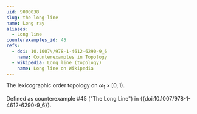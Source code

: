 ```yaml
---
uid: S000038
slug: the-long-line
name: Long ray
aliases:
  - Long line
counterexamples_id: 45
refs:
  - doi: 10.1007\/978-1-4612-6290-9_6
    name: Counterexamples in Topology
  - wikipedia: Long_line_(topology)
    name: Long line on Wikipedia
---
```

The lexicographic order topology on $\omega_1 \times [0,1)$.

Defined as counterexample #45 ("The Long Line")
in {{doi:10.1007\/978-1-4612-6290-9_6}}.
